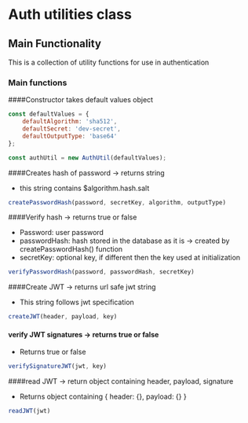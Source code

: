 # Auth utilities class

## Main Functionality

This is a collection of utility functions for use in authentication

### Main functions

####Constructor takes default values object

```js
const defaultValues = {
    defaultAlgorithm: 'sha512',
    defaultSecret: 'dev-secret',
    defaultOutputType: 'base64'
};

const authUtil = new AuthUtil(defaultValues);

```

####Creates hash of password -> returns string 
- this string contains $algorithm.hash.salt

```js
createPasswordHash(password, secretKey, algorithm, outputType)
```

####Verify hash -> returns true or false
- Password: user password
- passwordHash: hash stored in the database as it is -> created by createPasswordHash() function
- secretKey: optional key, if different then the key used at initialization

```js
verifyPasswordHash(password, passwordHash, secretKey)
```

####Create JWT -> returns url safe jwt string
- This string follows jwt specification

```js
createJWT(header, payload, key)
```

#### verify JWT signatures -> returns true or false
- Returns true or false

```js
verifySignatureJWT(jwt, key)
```

####read JWT -> return object containing header, payload, signature
- Returns object containing { header: {}, payload: {} }

```js
readJWT(jwt)
```